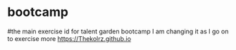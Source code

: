 # bootcamp
#the main exercise id for talent garden bootcamp I am changing it as I go on to exercise more
https://Thekolrz.github.io
